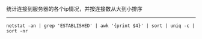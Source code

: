 统计连接到服务器的各个ip情况，并按连接数从大到小排序

<hr>

```shell
netstat -an | grep 'ESTABLISHED' | awk '{print $4}' | sort | uniq -c | sort -nr
```